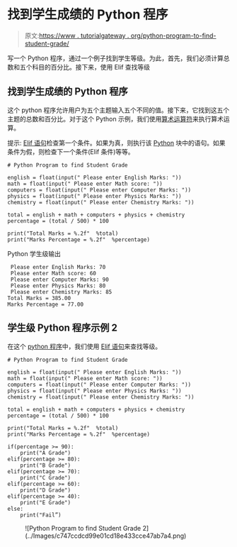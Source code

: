 # 找到学生成绩的 Python 程序

> 原文:[https://www . tutorialgateway . org/python-program-to-find-student-grade/](https://www.tutorialgateway.org/python-program-to-find-student-grade/)

写一个 Python 程序，通过一个例子找到学生等级。为此，首先，我们必须计算总数和五个科目的百分比。接下来，使用 Elif 查找等级

## 找到学生成绩的 Python 程序

这个 python 程序允许用户为五个主题输入五个不同的值。接下来，它找到这五个主题的总数和百分比。对于这个 Python 示例，我们使用[算术运算符](https://www.tutorialgateway.org/python-arithmetic-operators/)来执行算术运算。

提示: [Elif 语句](https://www.tutorialgateway.org/python-elif-statement/)检查第一个条件。如果为真，则执行该 [Python](https://www.tutorialgateway.org/python-tutorial/) 块中的语句。如果条件为假，则检查下一个条件(Elif 条件)等等。

```
# Python Program to find Student Grade

english = float(input(" Please enter English Marks: "))
math = float(input(" Please enter Math score: "))
computers = float(input(" Please enter Computer Marks: "))
physics = float(input(" Please enter Physics Marks: "))
chemistry = float(input(" Please enter Chemistry Marks: "))

total = english + math + computers + physics + chemistry
percentage = (total / 500) * 100

print("Total Marks = %.2f"  %total)
print("Marks Percentage = %.2f"  %percentage)
```

Python 学生级输出

```
 Please enter English Marks: 70
 Please enter Math score: 60
 Please enter Computer Marks: 90
 Please enter Physics Marks: 80
 Please enter Chemistry Marks: 85
Total Marks = 385.00
Marks Percentage = 77.00
```

## 学生级 Python 程序示例 2

在这个 [python 程序](https://www.tutorialgateway.org/python-programming-examples/)中，我们使用 [Elif 语句](https://www.tutorialgateway.org/python-elif-statement/)来查找等级。

```
# Python Program to find Student Grade

english = float(input(" Please enter English Marks: "))
math = float(input(" Please enter Math score: "))
computers = float(input(" Please enter Computer Marks: "))
physics = float(input(" Please enter Physics Marks: "))
chemistry = float(input(" Please enter Chemistry Marks: "))

total = english + math + computers + physics + chemistry
percentage = (total / 500) * 100

print("Total Marks = %.2f"  %total)
print("Marks Percentage = %.2f"  %percentage)

if(percentage >= 90):
    print("A Grade")
elif(percentage >= 80):
    print("B Grade")
elif(percentage >= 70):
    print("C Grade")
elif(percentage >= 60):
    print("D Grade")
elif(percentage >= 40):
    print("E Grade")
else:
    print("Fail”)
```

<figure class="wp-block-image">![Python Program to find Student Grade 2](../Images/c747ccdcd99e01cd18e433cce47ab7a4.png)</figure>